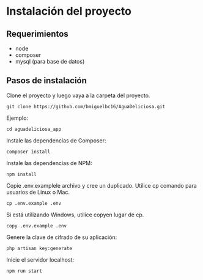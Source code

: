 # Instalación del proyecto

## Requerimientos
- node
- composer
- mysql (para base de datos)

## Pasos de instalación

Clone el proyecto y luego vaya a la carpeta del proyecto.
``` 
git clone https://github.com/bmiguelbc16/AguaDeliciosa.git
``` 
Ejemplo:
``` 
cd aguadeliciosa_app
``` 
Instale las dependencias de Composer:
``` 
composer install
``` 
Instale las dependencias de NPM:
``` 
npm install
``` 
Copie .env.examplele archivo y cree un duplicado. Utilice cp comando para usuarios de Linux o Mac.
``` 
cp .env.example .env
``` 
Si está utilizando Windows, utilice copyen lugar de cp.
``` 
copy .env.example .env
``` 
Genere la clave de cifrado de su aplicación:
``` 
php artisan key:generate
``` 

Inicie el servidor localhost:
``` 
npm run start
``` 
